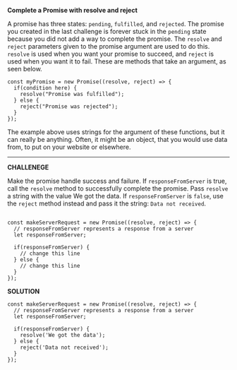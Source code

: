 **Complete a Promise with resolve and reject**

A promise has three states: `pending`, `fulfilled`, and `rejected`. The promise you created in the last challenge is forever stuck in the `pending` state because you did not add a way to complete the promise. The `resolve` and `reject` parameters given to the promise argument are used to do this. `resolve` is used when you want your promise to succeed, and `reject` is used when you want it to fail. These are methods that take an argument, as seen below.

```
const myPromise = new Promise((resolve, reject) => {
  if(condition here) {
    resolve("Promise was fulfilled");
  } else {
    reject("Promise was rejected");
  }
});
```

The example above uses strings for the argument of these functions, but it can really be anything. Often, it might be an object, that you would use data from, to put on your website or elsewhere.

---------------------

**CHALLENEGE**

Make the promise handle success and failure. If `responseFromServer` is true, call the `resolve` method to successfully complete the promise. Pass `resolve` a string with the value We got the data. If `responseFromServer` is `false`, use the `reject` method instead and pass it the string: `Data not received`.

```

const makeServerRequest = new Promise((resolve, reject) => {
  // responseFromServer represents a response from a server
  let responseFromServer;
    
  if(responseFromServer) {
    // change this line
  } else {  
    // change this line
  }
});

```

**SOLUTION**

```
const makeServerRequest = new Promise((resolve, reject) => {
  // responseFromServer represents a response from a server
  let responseFromServer;
    
  if(responseFromServer) {
    resolve('We got the data');
  } else {  
    reject('Data not received');
  }
});

```
